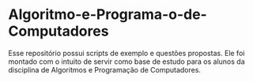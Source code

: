 # Algoritmo-e-Programa-o-de-Computadores
Esse repositório possui scripts de exemplo e questões propostas. Ele foi montado com o intuito de servir como base de estudo para os alunos da disciplina de Algoritmos e Programação de Computadores.
